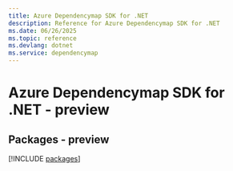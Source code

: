 ```yaml
---
title: Azure Dependencymap SDK for .NET
description: Reference for Azure Dependencymap SDK for .NET
ms.date: 06/26/2025
ms.topic: reference
ms.devlang: dotnet
ms.service: dependencymap
---
```

# Azure Dependencymap SDK for .NET - preview
## Packages - preview
[!INCLUDE [packages](dependencymap-index.md)]